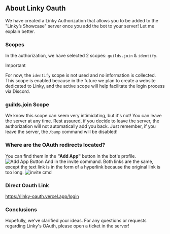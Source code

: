 ## About Linky Oauth
We have created a Linky Authorization that allows you to be added to the "Linky’s Showcase" server once you add the bot to your server! Let me explain better.

### Scopes
In the authorization, we have selected 2 scopes: `guilds.join` & `identify`.

> [!IMPORTANT]
> For now, the `identify` scope is not used and no information is collected. This scope is enabled because in the future we plan to create a website dedicated to Linky, and the active scope will help facilitate the login process via Discord.

### guilds.join Scope
We know this scope can seem very intimidating, but it's not! You can leave the server at any time. Rest assured, if you decide to leave the server, the authorization will not automatically add you back.
Just remember, if you leave the server, the `/bump` command will be disabled!

### Where are the OAuth redirects located?
You can find them in the **"Add App"** button in the bot's profile.
![Add App Button](https://i.imgur.com/v2RL3fu.jpeg)
And in the invite command. Both links are the same, except the text link is in the form of a hyperlink because the original link is too long.
![invite cmd](https://i.imgur.com/DBwZNN9.jpeg)

### Direct Oauth Link
https://linky-oauth.vercel.app/login

### Conclusions
Hopefully, we've clarified your ideas. For any questions or requests regarding Linky's OAuth, please open a ticket in the server!
